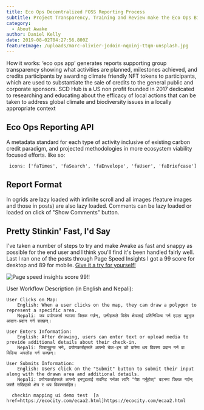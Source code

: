 ```yaml
---
title: Eco Ops Decentralized FOSS Reporting Process
subtitle: Project Transparency, Training and Review make the Eco Ops Biodiversity Credit Worth Supporting
category:
  - About Awake
author: Daniel Kelly
date: 2019-08-02T04:27:56.800Z
featureImage: /uploads/marc-olivier-jodoin-nqoinj-ttqm-unsplash.jpg
---
```

How it works: ‘eco ops app’ generates reports supporting group transparency showing what activities are planned, milestones achieved, and credits participants by awarding climate friendly NFT tokens to participants, which are used to substantiate the sale of credits to the general public and corporate sponsors. SCD Hub is a US non profit founded in 2017 dedicated to researching and educating about the efficacy of local actions that can be taken to address global climate and biodiversity issues in a locally appropriate context  



## Eco Ops Reporting API

A metadata standard for each type of activity inclusive of existing carbon credit paradigm, and projected methodologies in more ecosystem viability focused efforts.  like so: 

```
 icons: ['faTimes', 'faSearch', 'faEnvelope', 'faUser', 'faBriefcase']
```

## Report Format

In ogrids are lazy loaded with infinite scroll and all images (feature images and those in posts) are also lazy loaded. Comments can be lazy loaded or loaded on click of "Show Comments" button.

## Pretty Stinkin' Fast, I'd Say

I've taken a number of steps to try and make Awake as fast and snappy as possible for the end user and I think you'll find it's been handled fairly well. Last I ran one of the posts through Page Speed Insights I got a 99 score for desktop and 89 for mobile. [Give it a try for yourself!](https://developers.google.com/speed/pagespeed/insights/?url=https%3A%2F%2Fawake-template.netlify.com%2Fpost-markup-and-formatting%2F&tab=desktop)

![Page speed insights score 99!!](/uploads/page-speed-insights.jpg)


User Workflow Description (in English and Nepali):

    User Clicks on Map:
        English: When a user clicks on the map, they can draw a polygon to represent a specific area.
        Nepali: जब प्रयोगकर्ता म्यापमा क्लिक गर्छन्, उनीहरूले विशेष क्षेत्रलाई प्रतिनिधित्व गर्न एउटा बहुभुज आदान-प्रदान गर्न सक्छन्।

    User Enters Information:
        English: After drawing, users can enter text or upload media to provide additional details about their check-in.
        Nepali: चित्रानुहुन्छ भने, प्रयोगकर्ताहरूले आफ्नो चेक-इन को बारेमा थप विवरण प्रदान गर्न वा मिडिया अपलोड गर्न सक्छन्।

    User Submits Information:
        English: Users click on the "Submit" button to submit their input along with the drawn area and additional details.
        Nepali: प्रयोगकर्ताहरूले आफ्नो इनपुटलाई सबमिट गर्नका लागि "पेश गर्नुहोस्" बटनमा क्लिक गर्छन् जस्तै राखिएको क्षेत्र र थप विवरणसहित।

      checkin mapping ui demo test  [a href=https://ecocity.com/ecaa2.html]https://ecocity.com/ecaa2.html
